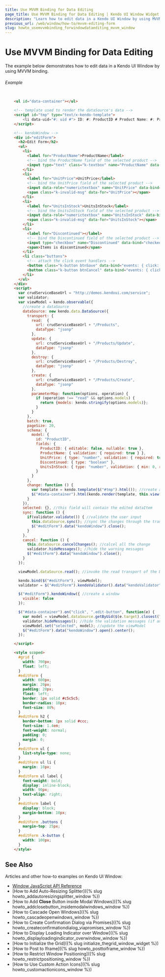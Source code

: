 ```yaml
---
title: Use MVVM Binding for Data Editing
page_title: Use MVVM Binding for Data Editing | Kendo UI Window Widget
description: "Learn how to edit data in a Kendo UI Window by using MVVM binding."
previous_url: /web/window/how-to/mvvm-editing-form
slug: howto_usemvvmbinding_forwindowdataediting_mvvm_window
---
```


# Use MVVM Binding for Data Editing

The example below demonstrates how to edit data in a Kendo UI Window by using MVVM binding.

###### Example

```html

    <ul id="data-container"></ul>

    <!-- template used to render the dataSource's data -->
    <script id="tmp" type="text/x-kendo-template">
        <li data-uid="#: uid #"> ID: #: ProductID # Product Name: #: ProductName # <input type="button" value="edit" class="edit-button" /></li>
    </script>

    <!-- kendoWindow -->
    <div id="editForm">
      <h2>Edit Form</h2>
      <ul>
        <li>
          <label for="ProductName">ProductName</label>
          <!-- bind the ProductName field of the selected product -->
          <input type="text" class="k-textbox" name="ProductName" data-bind="value: selected.ProductName" required />
        </li>
        <li>
          <label for="UnitPrice">UnitPrice</label>
          <!-- bind the UnitPrice field of the selected product -->
          <input data-role="numerictextbox" name="UnitPrice" data-bind="value: selected.UnitPrice" required min="1" />
          <span class="k-invalid-msg" data-for="UnitPrice"></span>
        </li>
        <li>
          <label for="UnitsInStock">UnitsInStock</label>
          <!-- bind the UnitsInStock field of the selected product -->
          <input data-role="numerictextbox" name="UnitsInStock" data-bind="value: selected.UnitsInStock" required min="0" />
          <span class="k-invalid-msg" data-for="UnitsInStock"></span>
        </li>
        <li>
          <label for="Discontinued"></label>
          <!-- bind the Discontinued field of the selected product -->
          <input type="checkbox" name="Discontinued" data-bind="checked: selected.Discontinued" />
          <span>Items is discontinued</span>
        </li>
        <li class="buttons">
          <!-- attach the click event handlers -->
          <button class="k-button btnSave" data-bind="events: { click: sync }">Save</button>
          <button class="k-button btnCancel" data-bind="events: { click: cancel }">Cancel</button>
        </li>
      </ul>
    </div>
    <script>
      var crudServiceBaseUrl = "http://demos.kendoui.com/service";
      var validator;
      var viewModel = kendo.observable({
        //create a dataSource
        dataSource: new kendo.data.DataSource({
          transport: {
            read:  {
              url: crudServiceBaseUrl + "/Products",
              dataType: "jsonp"
            },
            update: {
              url: crudServiceBaseUrl + "/Products/Update",
              dataType: "jsonp"
            },
            destroy: {
              url: crudServiceBaseUrl + "/Products/Destroy",
              dataType: "jsonp"
            },
            create: {
              url: crudServiceBaseUrl + "/Products/Create",
              dataType: "jsonp"
            },
            parameterMap: function(options, operation) {
              if (operation !== "read" && options.models) {
                return {models: kendo.stringify(options.models)};
              }
            }
          },
          batch: true,
          pageSize: 20,
          schema: {
            model: {
              id: "ProductID",
              fields: {
                ProductID: { editable: false, nullable: true },
                ProductName: { validation: { required: true } },
                UnitPrice: { type: "number", validation: { required: true, min: 1} },
                Discontinued: { type: "boolean" },
                UnitsInStock: { type: "number", validation: { min: 0, required: true } }
              }
            }
          },
          change: function () {
            var template = kendo.template($("#tmp").html()); //create a template
            $("#data-container").html(kendo.render(template, this.view())); //render the template with current data
          }
        }),
        selected: {}, //this field will contain the edited dataItem
        sync: function () {
          if(validator.validate()) { //validate the user input
            this.dataSource.sync(); //sync the changes through the transport
            $("#editForm").data("kendoWindow").close();
          }
        },
        cancel: function () {
          this.dataSource.cancelChanges(); //calcel all the change
          validator.hideMessages(); //hide the warning messages
          $("#editForm").data("kendoWindow").close();
        }
      });

      viewModel.dataSource.read(); //invoke the read transport of the DataSource

      kendo.bind($("#editForm"), viewModel);
      validator = $("#editForm").kendoValidator().data("kendoValidator"); //create a validator instance

      $("#editForm").kendoWindow({ //create a window
        visible: false
      });

      $("#data-container").on("click", ".edit-button", function(e) {
        var model = viewModel.dataSource.getByUid($(e.target).closest("li").data("uid")); //get reference to the model
        validator.hideMessages(); //hide the validation messages (if any)
        viewModel.set("selected", model); //update the viewModel
        $("#editForm").data("kendoWindow").open().center();
      });

    </script>

    <style scoped>
      #grid {
        width: 700px;
        float: left;
      }
      #editForm {
        width: 600px;
        margin: 20px;
        padding: 20px;
        float: left;
        border: 1px solid #c5c5c5;
        border-radius: 10px;
        font-size: 80%;
      }
      #editForm h2 {
        border-bottom: 1px solid #ccc;
        font-size: 1.4em;
        font-weight: normal;
        padding: 0;
        margin: 0;
      }
      #editForm ul {
        list-style-type: none;
      }
      #editForm ul li {
        margin: 10px;
      }
      #editForm ul label {
        font-weight: bold;
        display: inline-block;
        width: 90px;
        text-align: right;
      }
      #editForm label {
        display: block;
        margin-bottom: 10px;
      }
      #editForm .buttons {
        margin-top: 25px;
      }
      #editForm .k-button {
        width: 100px;
      }
    </style>
```

## See Also

Articles and other how-to examples on Kendo UI Window:

* [Window JavaScript API Reference](/api/javascript/ui/window)
* [How to Add Auto-Resizing Splitter]({% slug howto_addautoresizingsplitter_window %})
* [How to Add **Close** Button inside Modal Windows]({% slug howto_addclosebutton_insidemodalwindows_window %})
* [How to Cascade Open Windows]({% slug howto_cascadeopenwindows_window %})
* [How to Create Confirmation Dialog via Promises]({% slug howto_createconfirmationdialog_viapromises_window %})
* [How to Display Loading Indicator over Window]({% slug howto_displayloadingindicator_overwindow_window %})
* [How to Initialize the Grid]({% slug initialize_thegrid_window_widget %})
* [How to Post to Iframe]({% slug howto_posttoiframe_window %})
* [How to Restrict Window Positioning]({% slug howto_restrictpositioning_window %})
* [How to Use Custom Action Icons]({% slug howto_customactionicons_window %})
